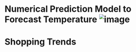 # Numerical Prediction Model to Forecast Temperature ![image](https://github.com/SuryaVegesna27/Data_Science/assets/145511784/d9ef315f-b3c7-4e98-9c9d-1d390308f5f3)

# Shopping Trends 
